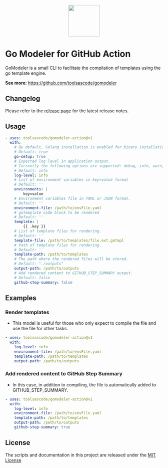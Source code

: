 
<p align="center"><a href="https://github.com/toolsascode/protomagic"><image src="https://raw.githubusercontent.com/toolsascode/protomagic/main/assets/protomagic.png" style="width: 100px;"></a></p>

# Go Modeler for GitHub Action

GoModeler is a small CLI to facilitate the compilation of templates using the go template engine.

**See more:** <https://github.com/toolsascode/gomodeler>

## Changelog

Please refer to the [release page](https://github.com/toolsascode/gomodeler/releases) for the latest release notes.

## Usage

```yaml
- uses: toolsascode/gomodeler-action@v1
  with:
    # By default, Golang installation is enabled for binary installation via `go install` command.
    # Default: true
    go-setup: true
    # Expected log level in application output.
    # Currently the following options are supported: debug, info, warn, error, fatal or panic
    # Default: info
    log-level: info
    # List of environment variables in key=value format
    # Default: ''
    environments: |
        key=value
    # Environment variables file in YAML or JSON format.
    # Default: ''
    environment-file: /path/to/envFile.yaml
    # gotemplate code block to be rendered
    # Default: ''
    template: |
        {{ .key }}
    # List of template files for rendering.
    # Default: ''
    template-file: /path/to/templates/file.ext.gotmpl
    # Path of template files for rendering.
    # Default: ''
    template-path: /path/to/templates
    # The path where the rendered files will be stored.
    # Default: "./outputs"
    output-path: /path/to/outputs
    # Add rendered content to GITHUB_STEP_SUMMARY output.
    # Default: false
    github-step-summary: false
```

## Examples

### Render templates

- This model is useful for those who only expect to compile the file and use the file for other tasks.

```yaml
- uses: toolsascode/gomodeler-action@v1
  with:
    log-level: info
    environment-file: /path/to/envFile.yaml
    template-path: /path/to/templates
    output-path: /path/to/outputs
```

### Add rendered content to GitHub Step Summary

- In this case, in addition to compiling, the file is automatically added to GITHUB_STEP_SUMMARY.

```yaml
- uses: toolsascode/gomodeler-action@v1
  with:
    log-level: info
    environment-file: /path/to/envFile.yaml
    template-path: /path/to/templates
    output-path: /path/to/outputs
    github-step-summary: true
```

## License
The scripts and documentation in this project are released under the [MIT License](./LICENSE.md)

